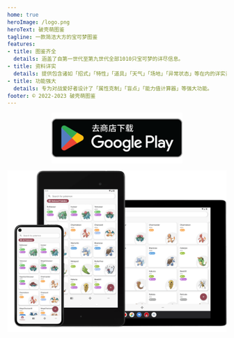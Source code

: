 ```yaml
---
home: true
heroImage: /logo.png
heroText: 破壳萌图鉴
tagline: 一款简洁大方的宝可梦图鉴
features:
- title: 图鉴齐全
  details: 涵盖了自第一世代至第九世代全部1010只宝可梦的详尽信息。
- title: 资料详实
  details: 提供包含诸如「招式」「特性」「道具」「天气」「场地」「异常状态」等在内的详实资料。
- title: 功能强大
  details: 专为对战爱好者设计了「属性克制」「盲点」「能力值计算器」等强大功能。
footer: © 2022-2023 破壳萌图鉴
---
```

<a href="https://play.google.com/store/apps/details?id=com.eurekaffeine.pokedex">
<div align="center">
<img src="../.vuepress/public/google-play-badge-zh-hans.png" alt="hero" style="width: 300px;"/>
</div>
</a>

![hero](../.vuepress/public/hero.png)